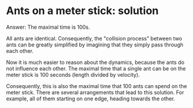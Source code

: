 # Ants on a meter stick: solution

Answer: The maximal time is 100s.

All ants are identical. Consequently, the "collision process" between two ants
can be greatly simplified by imagining that they simply pass through each
other.

Now it is much easier to reason about the dynamics, because the ants do not
influence each other. The maximal time that a single ant can be on the meter
stick is 100 seconds (length divided by velocity).

Consequently, this is also the maximal time that 100 ants can spend on the
meter stick. There are several arrangements that lead to this solution. For
example, all of them starting on one edge, heading towards the other.
